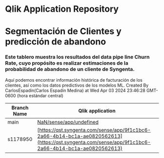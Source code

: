 # Qlik Application Repository 
# Segmentación de Clientes y predicción de abandono
### Este tablero muestra los resultados del data pipe line  Churn Rate, cuyo propósito es realizar estimaciones de la probabilidad de abandono de un cliente de Syngenta.

Aquí podemos encontrar información histórica de facturación de los clientes, así como los datos predictivos de los modelos ML.
Created By CarlosEspadin(Carlos Espadin Medina) at Wed Apr 03 2024 23:46:28 GMT-0600 (hora estándar central)

Branch Name|Qlik application
---|---
main|[NaN/sense/app/undefined](NaN/sense/app/undefined)
s1178950|[https://qst.syngenta.com/sense/app/9f1c1bc6-2a66-4b14-bc1a-ae0820562613](https://qst.syngenta.com/sense/app/9f1c1bc6-2a66-4b14-bc1a-ae0820562613)